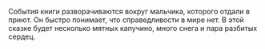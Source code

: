 <!--2025-09-02 16:07:16--><!--pdate:2018-->
События книги разворачиваются вокруг мальчика, которого отдали в приют. Он быстро понимает, что справедливости в мире нет. В этой сказке будет несколько мятных капучино, много снега и пара разбитых сердец.